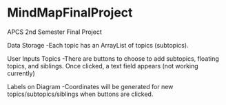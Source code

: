 # MindMapFinalProject
APCS 2nd Semester Final Project

Data Storage
-Each topic has an ArrayList of topics (subtopics).

User Inputs Topics
-There are buttons to choose to add subtopics, floating topics, and siblings.  Once clicked, a text field appears (not working currently)

Labels on Diagram
-Coordinates will be generated for new topics/subtopics/siblings when buttons are clicked.
